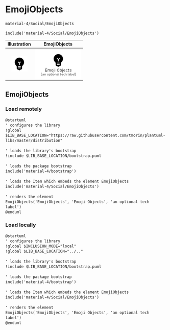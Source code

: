 # EmojiObjects


```text
material-4/Social/EmojiObjects
```

```text
include('material-4/Social/EmojiObjects')
```



| Illustration | EmojiObjects |
| :---: | :---: |
| ![illustration for Illustration](../../material-4/Social/EmojiObjects.png) | ![illustration for EmojiObjects](../../material-4/Social/EmojiObjects.Local.png) |




## EmojiObjects

### Load remotely
```plantuml
@startuml
' configures the library
!global $LIB_BASE_LOCATION="https://raw.githubusercontent.com/tmorin/plantuml-libs/master/distribution"

' loads the library's bootstrap
!include $LIB_BASE_LOCATION/bootstrap.puml

' loads the package bootstrap
include('material-4/bootstrap')

' loads the Item which embeds the element EmojiObjects
include('material-4/Social/EmojiObjects')

' renders the element
EmojiObjects('EmojiObjects', 'Emoji Objects', 'an optional tech label')
@enduml
```

### Load locally
```plantuml
@startuml
' configures the library
!global $INCLUSION_MODE="local"
!global $LIB_BASE_LOCATION="../.."

' loads the library's bootstrap
!include $LIB_BASE_LOCATION/bootstrap.puml

' loads the package bootstrap
include('material-4/bootstrap')

' loads the Item which embeds the element EmojiObjects
include('material-4/Social/EmojiObjects')

' renders the element
EmojiObjects('EmojiObjects', 'Emoji Objects', 'an optional tech label')
@enduml
```

